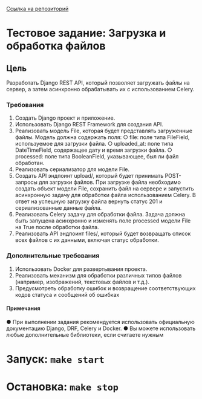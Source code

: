 [Ссылка на репозиторий](https://github.com/brivazz/brivazz.github.io)

# Тестовое задание: Загрузка и обработка файлов

## Цель

Разработать Django REST API, который позволяет загружать файлы на сервер, а затем
асинхронно обрабатывать их с использованием Celery.

### Требования

1. Создать Django проект и приложение.
2. Использовать Django REST Framework для создания API.
3. Реализовать модель File, которая будет представлять загруженные файлы. Модель
должна содержать поля:
○ file: поле типа FileField, используемое для загрузки файла.
○ uploaded_at: поле типа DateTimeField, содержащее дату и время загрузки
файла.
○ processed: поле типа BooleanField, указывающее, был ли файл обработан.
4. Реализовать сериализатор для модели File.
5. Создать API эндпоинт upload/, который будет принимать POST-запросы для загрузки
файлов. При загрузке файла необходимо создать объект модели File, сохранить
файл на сервере и запустить асинхронную задачу для обработки файла
использованием Celery. В ответ на успешную загрузку файла вернуть статус 201 и
сериализованные данные файла.
6. Реализовать Celery задачу для обработки файла. Задача должна быть запущена
асинхронно и изменять поле processed модели File на True после обработки файла.
7. Реализовать API эндпоинт files/, который будет возвращать список всех файлов с их
данными, включая статус обработки.

### Дополнительные требования

1. Использовать Docker для развертывания проекта.
2. Реализовать механизм для обработки различных типов файлов (например,
изображений, текстовых файлов и т.д.).
3. Предусмотреть обработку ошибок и возвращение соответствующих кодов статуса и
сообщений об ошибках

#### Примечания

● При выполнении задания рекомендуется использовать официальную
документацию Django, DRF, Celery и Docker.
● Вы можете использовать любые дополнительные библиотеки, если считаете нужным

# Запуск: `make start`

# Остановка: `make stop`
